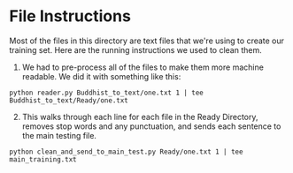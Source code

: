 # File Instructions


Most of the files in this directory are text files that we're using to create our training set. Here are the running instructions we used to clean them.


1. We had to pre-process all of the files to make them more machine readable. We did it with something like this:

```
python reader.py Buddhist_to_text/one.txt 1 | tee Buddhist_to_text/Ready/one.txt
```

2. This walks through each line for each file in the Ready Directory, removes stop words and any punctuation, and sends each sentence to the main testing file. 

```
python clean_and_send_to_main_test.py Ready/one.txt 1 | tee main_training.txt 
```
